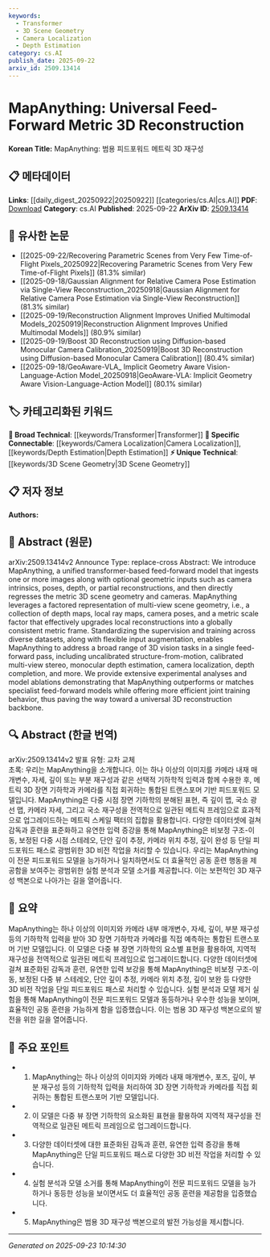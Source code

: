 ```yaml
---
keywords:
  - Transformer
  - 3D Scene Geometry
  - Camera Localization
  - Depth Estimation
category: cs.AI
publish_date: 2025-09-22
arxiv_id: 2509.13414
---
```


<!-- KEYWORD_LINKING_METADATA:
{
  "processed_timestamp": "2025-09-23T10:14:30.252716",
  "vocabulary_version": "1.0",
  "selected_keywords": [
    "Transformer",
    "3D Scene Geometry",
    "Camera Localization",
    "Depth Estimation"
  ],
  "rejected_keywords": [],
  "similarity_scores": {
    "Transformer": 0.85,
    "3D Scene Geometry": 0.78,
    "Camera Localization": 0.82,
    "Depth Estimation": 0.8
  },
  "extraction_method": "AI_prompt_based",
  "budget_applied": true,
  "candidates_json": {
    "candidates": [
      {
        "surface": "Transformer-based feed-forward model",
        "canonical": "Transformer",
        "aliases": [
          "Transformer model"
        ],
        "category": "broad_technical",
        "rationale": "Transformers are a foundational technology in modern machine learning, connecting to a wide range of related research.",
        "novelty_score": 0.3,
        "connectivity_score": 0.9,
        "specificity_score": 0.65,
        "link_intent_score": 0.85
      },
      {
        "surface": "Metric 3D scene geometry",
        "canonical": "3D Scene Geometry",
        "aliases": [
          "3D geometry",
          "Scene geometry"
        ],
        "category": "unique_technical",
        "rationale": "This term captures the unique focus on metric 3D reconstruction, linking to specialized 3D vision research.",
        "novelty_score": 0.7,
        "connectivity_score": 0.6,
        "specificity_score": 0.8,
        "link_intent_score": 0.78
      },
      {
        "surface": "Camera localization",
        "canonical": "Camera Localization",
        "aliases": [
          "Camera positioning"
        ],
        "category": "specific_connectable",
        "rationale": "Camera localization is a critical task in computer vision, connecting to research on spatial awareness and navigation.",
        "novelty_score": 0.5,
        "connectivity_score": 0.75,
        "specificity_score": 0.7,
        "link_intent_score": 0.82
      },
      {
        "surface": "Monocular depth estimation",
        "canonical": "Depth Estimation",
        "aliases": [
          "Monocular depth"
        ],
        "category": "specific_connectable",
        "rationale": "Depth estimation is a key component of 3D reconstruction, linking to various vision tasks and datasets.",
        "novelty_score": 0.55,
        "connectivity_score": 0.78,
        "specificity_score": 0.75,
        "link_intent_score": 0.8
      }
    ],
    "ban_list_suggestions": [
      "feed-forward",
      "model",
      "training"
    ]
  },
  "decisions": [
    {
      "candidate_surface": "Transformer-based feed-forward model",
      "resolved_canonical": "Transformer",
      "decision": "linked",
      "scores": {
        "novelty": 0.3,
        "connectivity": 0.9,
        "specificity": 0.65,
        "link_intent": 0.85
      }
    },
    {
      "candidate_surface": "Metric 3D scene geometry",
      "resolved_canonical": "3D Scene Geometry",
      "decision": "linked",
      "scores": {
        "novelty": 0.7,
        "connectivity": 0.6,
        "specificity": 0.8,
        "link_intent": 0.78
      }
    },
    {
      "candidate_surface": "Camera localization",
      "resolved_canonical": "Camera Localization",
      "decision": "linked",
      "scores": {
        "novelty": 0.5,
        "connectivity": 0.75,
        "specificity": 0.7,
        "link_intent": 0.82
      }
    },
    {
      "candidate_surface": "Monocular depth estimation",
      "resolved_canonical": "Depth Estimation",
      "decision": "linked",
      "scores": {
        "novelty": 0.55,
        "connectivity": 0.78,
        "specificity": 0.75,
        "link_intent": 0.8
      }
    }
  ]
}
-->

# MapAnything: Universal Feed-Forward Metric 3D Reconstruction

**Korean Title:** MapAnything: 범용 피드포워드 메트릭 3D 재구성

## 📋 메타데이터

**Links**: [[daily_digest_20250922|20250922]] [[categories/cs.AI|cs.AI]]
**PDF**: [Download](https://arxiv.org/pdf/2509.13414.pdf)
**Category**: cs.AI
**Published**: 2025-09-22
**ArXiv ID**: [2509.13414](https://arxiv.org/abs/2509.13414)

## 🔗 유사한 논문
- [[2025-09-22/Recovering Parametric Scenes from Very Few Time-of-Flight Pixels_20250922|Recovering Parametric Scenes from Very Few Time-of-Flight Pixels]] (81.3% similar)
- [[2025-09-18/Gaussian Alignment for Relative Camera Pose Estimation via Single-View Reconstruction_20250918|Gaussian Alignment for Relative Camera Pose Estimation via Single-View Reconstruction]] (81.3% similar)
- [[2025-09-19/Reconstruction Alignment Improves Unified Multimodal Models_20250919|Reconstruction Alignment Improves Unified Multimodal Models]] (80.9% similar)
- [[2025-09-19/Boost 3D Reconstruction using Diffusion-based Monocular Camera Calibration_20250919|Boost 3D Reconstruction using Diffusion-based Monocular Camera Calibration]] (80.4% similar)
- [[2025-09-18/GeoAware-VLA_ Implicit Geometry Aware Vision-Language-Action Model_20250918|GeoAware-VLA: Implicit Geometry Aware Vision-Language-Action Model]] (80.1% similar)

## 🏷️ 카테고리화된 키워드
**🧠 Broad Technical**: [[keywords/Transformer|Transformer]]
**🔗 Specific Connectable**: [[keywords/Camera Localization|Camera Localization]], [[keywords/Depth Estimation|Depth Estimation]]
**⚡ Unique Technical**: [[keywords/3D Scene Geometry|3D Scene Geometry]]

## 📋 저자 정보

**Authors:** 

## 📄 Abstract (원문)

arXiv:2509.13414v2 Announce Type: replace-cross 
Abstract: We introduce MapAnything, a unified transformer-based feed-forward model that ingests one or more images along with optional geometric inputs such as camera intrinsics, poses, depth, or partial reconstructions, and then directly regresses the metric 3D scene geometry and cameras. MapAnything leverages a factored representation of multi-view scene geometry, i.e., a collection of depth maps, local ray maps, camera poses, and a metric scale factor that effectively upgrades local reconstructions into a globally consistent metric frame. Standardizing the supervision and training across diverse datasets, along with flexible input augmentation, enables MapAnything to address a broad range of 3D vision tasks in a single feed-forward pass, including uncalibrated structure-from-motion, calibrated multi-view stereo, monocular depth estimation, camera localization, depth completion, and more. We provide extensive experimental analyses and model ablations demonstrating that MapAnything outperforms or matches specialist feed-forward models while offering more efficient joint training behavior, thus paving the way toward a universal 3D reconstruction backbone.

## 🔍 Abstract (한글 번역)

arXiv:2509.13414v2 발표 유형: 교차 교체  
초록: 우리는 MapAnything을 소개합니다. 이는 하나 이상의 이미지를 카메라 내재 매개변수, 자세, 깊이 또는 부분 재구성과 같은 선택적 기하학적 입력과 함께 수용한 후, 메트릭 3D 장면 기하학과 카메라를 직접 회귀하는 통합된 트랜스포머 기반 피드포워드 모델입니다. MapAnything은 다중 시점 장면 기하학의 분해된 표현, 즉 깊이 맵, 국소 광선 맵, 카메라 자세, 그리고 국소 재구성을 전역적으로 일관된 메트릭 프레임으로 효과적으로 업그레이드하는 메트릭 스케일 팩터의 집합을 활용합니다. 다양한 데이터셋에 걸쳐 감독과 훈련을 표준화하고 유연한 입력 증강을 통해 MapAnything은 비보정 구조-이동, 보정된 다중 시점 스테레오, 단안 깊이 추정, 카메라 위치 추정, 깊이 완성 등 단일 피드포워드 패스로 광범위한 3D 비전 작업을 처리할 수 있습니다. 우리는 MapAnything이 전문 피드포워드 모델을 능가하거나 일치하면서도 더 효율적인 공동 훈련 행동을 제공함을 보여주는 광범위한 실험 분석과 모델 소거를 제공합니다. 이는 보편적인 3D 재구성 백본으로 나아가는 길을 열어줍니다.

## 📝 요약

MapAnything는 하나 이상의 이미지와 카메라 내부 매개변수, 자세, 깊이, 부분 재구성 등의 기하학적 입력을 받아 3D 장면 기하학과 카메라를 직접 예측하는 통합된 트랜스포머 기반 모델입니다. 이 모델은 다중 뷰 장면 기하학의 요소별 표현을 활용하여, 지역적 재구성을 전역적으로 일관된 메트릭 프레임으로 업그레이드합니다. 다양한 데이터셋에 걸쳐 표준화된 감독과 훈련, 유연한 입력 보강을 통해 MapAnything은 비보정 구조-이동, 보정된 다중 뷰 스테레오, 단안 깊이 추정, 카메라 위치 추정, 깊이 보완 등 다양한 3D 비전 작업을 단일 피드포워드 패스로 처리할 수 있습니다. 실험 분석과 모델 제거 실험을 통해 MapAnything이 전문 피드포워드 모델과 동등하거나 우수한 성능을 보이며, 효율적인 공동 훈련을 가능하게 함을 입증했습니다. 이는 범용 3D 재구성 백본으로의 발전을 위한 길을 열어줍니다.

## 🎯 주요 포인트

- 1. MapAnything는 하나 이상의 이미지와 카메라 내재 매개변수, 포즈, 깊이, 부분 재구성 등의 기하학적 입력을 처리하여 3D 장면 기하학과 카메라를 직접 회귀하는 통합된 트랜스포머 기반 모델입니다.
- 2. 이 모델은 다중 뷰 장면 기하학의 요소화된 표현을 활용하여 지역적 재구성을 전역적으로 일관된 메트릭 프레임으로 업그레이드합니다.
- 3. 다양한 데이터셋에 대한 표준화된 감독과 훈련, 유연한 입력 증강을 통해 MapAnything은 단일 피드포워드 패스로 다양한 3D 비전 작업을 처리할 수 있습니다.
- 4. 실험 분석과 모델 소거를 통해 MapAnything이 전문 피드포워드 모델을 능가하거나 동등한 성능을 보이면서도 더 효율적인 공동 훈련을 제공함을 입증했습니다.
- 5. MapAnything은 범용 3D 재구성 백본으로의 발전 가능성을 제시합니다.


---

*Generated on 2025-09-23 10:14:30*
